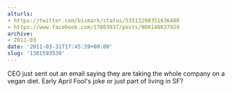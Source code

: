 ```yaml
---
alturls:
- https://twitter.com/bismark/status/53513298351636480
- https://www.facebook.com/17803937/posts/900148637929
archive:
- 2011-03
date: '2011-03-31T17:45:39+00:00'
slug: '1301593539'
---
```


CEO just sent out an email saying they are taking the whole company on a vegan diet.  Early April Fool's joke or just part of living in SF?

